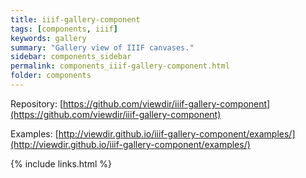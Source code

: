 ```yaml
---
title: iiif-gallery-component
tags: [components, iiif]
keywords: gallery
summary: "Gallery view of IIIF canvases."
sidebar: components_sidebar
permalink: components_iiif-gallery-component.html
folder: components
---
```

Repository: [https://github.com/viewdir/iiif-gallery-component](https://github.com/viewdir/iiif-gallery-component)

Examples: [http://viewdir.github.io/iiif-gallery-component/examples/](http://viewdir.github.io/iiif-gallery-component/examples/)

{% include links.html %}
